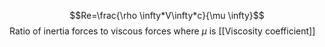 $$Re=\frac{\rho \infty*V\infty*c}{\mu \infty}$$
Ratio of inertia forces to viscous forces
where $\mu$ is [[Viscosity coefficient]]
